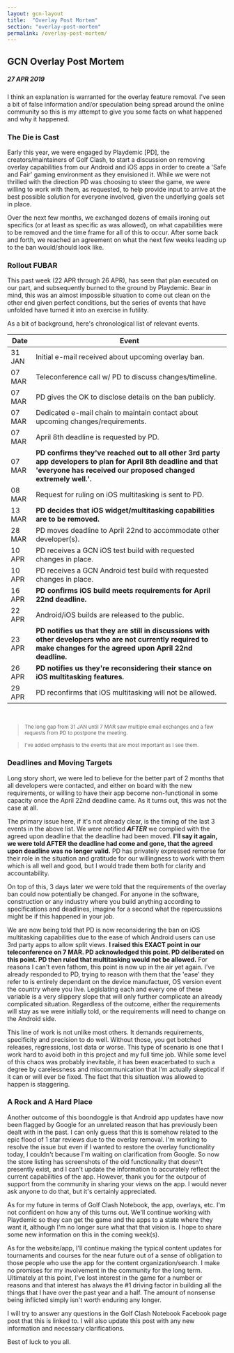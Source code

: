 ```yaml
---
layout: gcn-layout
title:  "Overlay Post Mortem"
section: "overlay-post-mortem"
permalink: /overlay-post-mortem/
---
```


## GCN Overlay Post Mortem
##### 27 APR 2019

I think an explanation is warranted for the overlay feature removal. I've seen a bit of false
information and/or speculation being spread around the online community so this is my attempt to
give you some facts on what happened and why it happened.

### The Die is Cast

Early this year, we were engaged by Playdemic [PD], the creators/maintainers of Golf Clash, to start
a discussion on removing overlay capabilities from our Android and iOS apps in order to create a
'Safe and Fair' gaming environment as they envisioned it. While we were not thrilled with the
direction PD was choosing to steer the game, we were willing to work with them, as requested,
to help provide input to arrive at the best possible solution for everyone involved, given the
underlying goals set in place.

Over the next few months, we exchanged dozens of emails ironing out specifics (or at least as
specific as was allowed), on what capabilities were to be removed and the time frame for all of
this to occur. After some back and forth, we reached an agreement on what the next few weeks
leading up to the ban would/should look like.

### Rollout FUBAR

This past week (22 APR through 26 APR), has seen that plan executed on our part, and subsequently
burned to the ground by Playdemic. Bear in mind, this was an almost impossible situation to come
out clean on the other end given perfect conditions, but the series of events that have unfolded
have turned it into an exercise in futility.

As a bit of background, here's chronological list of relevant events.

|  Date  | Event |
| ------ | --- |
| 31 JAN | Initial e-mail received about upcoming overlay ban. |
| 07 MAR | Teleconference call w/ PD to discuss changes/timeline. |
| 07 MAR | PD gives the OK to disclose details on the ban publicly. |
| 07 MAR | Dedicated e-mail chain to maintain contact about upcoming changes/requirements. |
| 07 MAR | April 8th deadline is requested by PD. |
| 07 MAR | **PD confirms they've reached out to all other 3rd party app developers to plan for April 8th deadline and that 'everyone has received our proposed changed extremely well.'.** |
| 08 MAR | Request for ruling on iOS multitasking is sent to PD. |
| 13 MAR | **PD decides that iOS widget/multitasking capabilities are to be removed.** |
| 28 MAR | PD moves deadline to April 22nd to accommodate other developer(s). |
| 10 APR | PD receives a GCN iOS test build with requested changes in place. |
| 10 APR | PD receives a GCN Android test build with requested changes in place. |
| 16 APR | **PD confirms iOS build meets requirements for April 22nd deadline.** |
| 22 APR | Android/iOS builds are released to the public. |
| 23 APR | **PD notifies us that they are still in discussions with other developers who are not currently required to make changes for the agreed upon April 22nd deadline.** |
| 26 APR | **PD notifies us they're reconsidering their stance on iOS multitasking features.** |
| 29 APR | PD reconfirms that iOS multitasking will not be allowed. |

<br>

> <sup>The long gap from 31 JAN until 7 MAR saw multiple email exchanges and a few requests from PD to postpone the meeting.</sup>

> <sup>I've added emphasis to the events that are most important as I see them.</sup>

### Deadlines and Moving Targets

Long story short, we were led to believe for the better part of 2 months that all developers were
contacted, and either on board with the new requirements, or willing to have their app become
non-functional in some capacity once the April 22nd deadline came. As it turns out, this was not
the case at all.

The primary issue here, if it's not already clear, is the timing of the last 3 events in the above
list. We were notified ***AFTER*** we complied with the agreed upon deadline that the deadline had
been moved. **I'll say it again, we were told AFTER the deadline had come and gone, that the agreed
upon deadline was no longer valid.** PD has privately expressed remorse for their role in the
situation and gratitude for our willingness to work with them which is all well and good, but I
would trade them both for clarity and accountability.

On top of this, 3 days later we were told that the requirements of the overlay ban could
now potentially be changed. For anyone in the software, construction or any industry where you
build anything according to specifications and deadlines, imagine for a second what the
repercussions might be if this happened in your job.

We are now being told that PD is now reconsidering the ban on iOS multitasking capabilities due to
the ease of which Android users can use 3rd party apps to allow split views. **I raised this EXACT
point in our teleconference on 7 MAR. PD acknowledged this point. PD deliberated on this point. PD
then ruled that multitasking would not be allowed.** For reasons I can't even fathom, this point is
now up in the air yet again. I've already responded to PD, trying to reason with them that the
'ease' they refer to is entirely dependant on the device manufactuer, OS version event the country
where you live. Legislating each and every one of these variable is a very slippery slope that
will only further complicate an already complicated situation. Regardless of the outcome, either
the requirements will stay as we were initially told, or the requirements will need to change on
the Android side.

This line of work is not unlike most others. It demands requirements, specificity and precision to
do well. Without those, you get botched releases, regressions, lost data or worse. This type of
scenario is one that I work hard to avoid both in this project and my full time job. While some
level of this chaos was probably inevitable, it has been exacerbated to such a degree by
carelessness and miscommunication that I'm actually skeptical if it can or will ever be fixed. The
fact that this situation was allowed to happen is staggering.

### A Rock and A Hard Place

Another outcome of this boondoggle is that Android app updates have now been flagged by Google for
an unrelated reason that has previously been dealt with in the past. I can only guess that this is
somehow related to the epic flood of 1 star reviews due to the overlay removal. I'm working to
resolve the issue but even if I wanted to restore the overlay functionality today, I couldn't
because I'm waiting on clarification from Google. So now the store listing has screenshots of the
old functionality that doesn't presently exist, and I can't update the information to accurately
reflect the current capabilities of the app. However, thank you for the outpour of support from
the community in sharing your views on the app. I would never ask anyone to do that, but it's
certainly appreciated.

As for my future in terms of Golf Clash Notebook, the app, overlays, etc. I'm not confident
on how any of this turns out. We'll continue working with Playdemic so they can get the game and
the apps to a state where they want it, although I'm no longer sure what that that vision is. I
hope to share some new information on this in the coming week(s).

As for the website/app, I'll continue making the typical content updates for tournaments and
courses for the near future out of a sense of obligation to those people who use the app for the
content organization/search. I make no promises for my involvement in the community for the long
term. Ultimately at this point, I've lost interest in the game for a number or reasons and that
interest has always the #1 driving factor in building all the things that I have over the past
year and a half. The amount of nonsense being inflicted simply isn't worth enduring any longer.

I will try to answer any questions in the Golf Clash Notebook Facebook page post that this is
linked to. I will also update this post with any new information and necessary clarifications.

Best of luck to you all.
